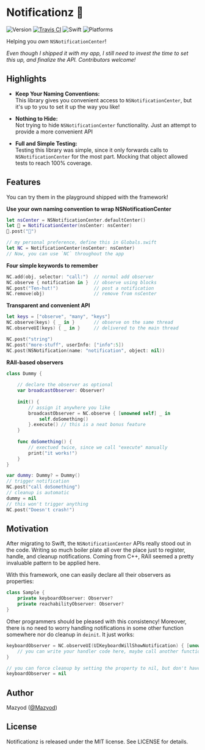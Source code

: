 
# Notificationz 📡

![Version](https://img.shields.io/badge/version-prerelease-orange.svg)
[![Travis CI](https://travis-ci.org/SwiftKitz/Notificationz.svg?branch=master)](https://travis-ci.org/SwiftKitz/Notificationz)
![Swift](https://img.shields.io/badge/swift-2.1-blue.svg)
![Platforms](https://img.shields.io/badge/platform-ios%20%7C%20osx%20%7C%20watchos%20%7C%20tvos-lightgrey.svg)

Helping you _own_ `NSNotificationCenter`!

_Even though I shipped it with my app, I still need to invest the time to set this up, and finalize the API. Contributors welcome!_

## Highlights

+ __Keep Your Naming Conventions:__<br />
This library gives you convenient access to `NSNotificationCenter`, but it's up to you to set it up the way you like!

+ __Nothing to Hide:__<br />
Not trying to hide `NSNotificationCenter` functionality. Just an attempt to provide a more convenient API
  
+ __Full and Simple Testing:__<br />
Testing this library was simple, since it only forwards calls to `NSNotificationCenter` for the most part. Mocking that object allowed tests to reach 100% coverage.

## Features

You can try them in the playground shipped with the framework!

__Use your own naming convention to wrap NSNotificationCenter__

```swift
let nsCenter = NSNotificationCenter.defaultCenter()
let 📡 = NotificationCenter(nsCenter: nsCenter)
📡.post("💃")

// my personal preference, define this in Globals.swift
let NC = NotificationCenter(nsCenter: nsCenter)
// Now, you can use `NC` throughout the app
```

__Four simple keywords to remember__

```swift
NC.add(obj, selector: "call:")  // normal add observer
NC.observe { notification in }  // observe using blocks
NC.post("Ten-hut!")             // post a notification
NC.remove(obj)                  // remove from nsCenter
```

__Transparent and convenient API__

```swift
let keys = ["observe", "many", "keys"]
NC.observe(keys) { _ in }       // observe on the same thread
NC.observeUI(keys) { _ in }     // delivered to the main thread

NC.post("string")
NC.post("more-stuff", userInfo: ["info":5])
NC.post(NSNotification(name: "notification", object: nil))
```

__RAII-based observers__

```swift
class Dummy {
    
    // declare the observer as optional
    var broadcastObserver: Observer?
    
    init() {
        // assign it anywhere you like
        broadcastObserver = NC.observe { [unowned self] _ in
            self.doSomething()
        }.execute() // this is a neat bonus feature
    }
    
    func doSomething() {
        // exectued twice, since we call "execute" manually
        print("it works!")
    }
}

var dummy: Dummy? = Dummy()
// trigger notification
NC.post("call doSomething")
// cleanup is automatic
dummy = nil
// this won't trigger anything
NC.post("Doesn't crash!")
```

## Motivation

After migrating to Swift, the `NSNotificationCenter` APIs really stood out in the code. Writing so much boiler plate all over the place just to register, handle, and cleanup notifications. Coming from C++, RAII seemed a pretty invaluable pattern to be applied here.

With this framework, one can easily declare all their observers as properties:

```swift
class Sample {
    private keyboardObserver: Observer?
    private reachabilityObserver: Observer?
}
```

Other programmers should be pleased with this consistency! Moreover, there is no need to worry handling notifications in some other function somewhere nor do cleanup in `deinit`. It just works:

```swift
keyboardObserver = NC.observeUI(UIKeyboardWillShowNotification) { [unowned self] _ in
    // you can write your handler code here, maybe call another function
}

// you can force cleanup by setting the property to nil, but don't have to
keyboardObserver = nil
```

## Author

Mazyod ([@Mazyod](http://twitter.com/mazyod))

## License

Notificationz is released under the MIT license. See LICENSE for details.
